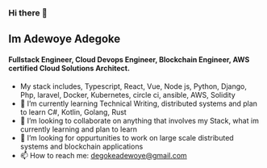 ### Hi there 👋

<!--
**Degoke/Degoke** is a ✨ _special_ ✨ repository because its `README.md` (this file) appears on your GitHub profile.

Here are some ideas to get you started:
-->

## Im Adewoye Adegoke

#### Fullstack Engineer, Cloud Devops Engineer, Blockchain Engineer, AWS certified Cloud Solutions Architect. 

- My stack includes, Typescript, React, Vue, Node js, Python, Django, Php, laravel, Docker, Kubernetes, circle ci, ansible, AWS, Solidity
- 🌱 I’m currently learning Technical Writing, distributed systems and plan to learn C#, Kotlin, Golang, Rust
- 👯 I’m looking to collaborate on anything that involves my Stack, what im currently learning and plan to learn
- 🤔 I’m looking for oppurtunities to work on large scale distributed systems and blockchain applications
- 📫 How to reach me: degokeadewoye@gmail.com
